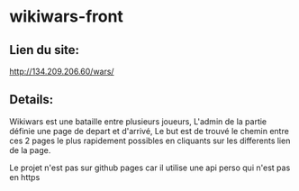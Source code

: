 # wikiwars-front

## Lien du site:
<http://134.209.206.60/wars/>

## Details:

Wikiwars est une bataille entre plusieurs joueurs, L'admin de la partie définie une page de depart et d'arrivé,
Le but est de trouvé le chemin entre ces 2 pages le plus rapidement possibles en cliquants sur les differents lien de la page.

Le projet n'est pas sur github pages car il utilise une api perso qui n'est pas en https